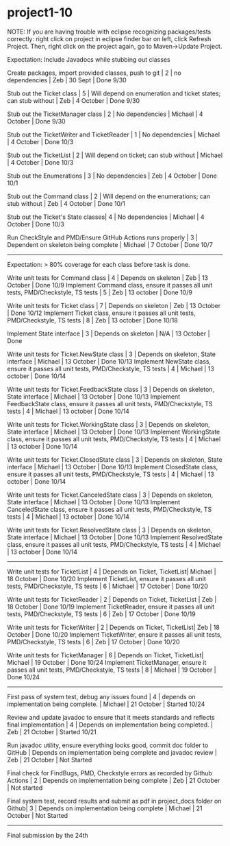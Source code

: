 # project1-10 #

NOTE: If you are having trouble with eclipse recognizing packages/tests correctly: right click on project in eclipse finder bar on left, click Refresh Project. Then, right click on the project again, go to Maven->Update Project. 

Expectation: Include Javadocs while stubbing out classes

Create packages, import provided classes, push to git | 2 | no dependencies | Zeb | 30 Sept | Done 9/30

Stub out the Ticket class | 5 | Will depend on enumeration and ticket states; can stub without | Zeb | 4 October | Done 9/30

Stub out the TicketManager class | 2 | No dependencies | Michael | 4 October | Done 9/30

Stub out the TicketWriter and TicketReader | 1 | No dependencies | Michael | 4 October | Done 10/3

Stub out the TicketList | 2 | Will depend on ticket; can stub without | Michael | 4 October | Done 10/3

Stub out the Enumerations | 3 | No dependencies | Zeb | 4 October | Done 10/1

Stub out the Command class | 2 | Will depend on the enumerations; can stub without | Zeb | 4 October | Done 10/1

Stub out the Ticket's State classes| 4 | No dependencies | Michael | 4 October | Done 10/3 

Run CheckStyle and PMD/Ensure GitHub Actions runs properly | 3 | Dependent on skeleton being complete | Michael | 7 October | Done 10/7

---

Expectation:  > 80% coverage for each class before task is done. 

Write unit tests for Command class | 4 | Depends on skeleton | Zeb | 13 October | Done 10/9
Implement Command class, ensure it passes all unit tests, PMD/Checkstyle, TS tests | 5 | Zeb | 13 october | Done 10/9

Write unit tests for Ticket class | 7 | Depends on skeleton | Zeb | 13 October | Done 10/12
Implement Ticket class, ensure it passes all unit tests, PMD/Checkstyle, TS tests | 8 | Zeb | 13 october | Done 10/18

Implement State interface | 3 | Depends on skeleton | N/A | 13 October | Done

Write unit tests for Ticket.NewState class | 3 | Depends on skeleton, State interface | Michael | 13 October | Done 10/13
Implement NewState class, ensure it passes all unit tests, PMD/Checkstyle, TS tests | 4 | Michael | 13 october | Done 10/14

Write unit tests for Ticket.FeedbackState class | 3 | Depends on skeleton, State interface | Michael | 13 October | Done 10/13
Implement FeedbackState class, ensure it passes all unit tests, PMD/Checkstyle, TS tests | 4 | Michael | 13 october | Done 10/14

Write unit tests for Ticket.WorkingState class | 3 | Depends on skeleton, State interface | Michael | 13 October | Done 10/13
Implement WorkingState class, ensure it passes all unit tests, PMD/Checkstyle, TS tests | 4 | Michael | 13 october | Done 10/14

Write unit tests for Ticket.ClosedState class | 3 | Depends on skeleton, State interface | Michael | 13 October | Done 10/13
Implement ClosedState class, ensure it passes all unit tests, PMD/Checkstyle, TS tests | 4 | Michael | 13 october | Done 10/14

Write unit tests for Ticket.CanceledState class | 3 | Depends on skeleton, State interface | Michael | 13 October | Done 10/13
Implement CanceledState class, ensure it passes all unit tests, PMD/Checkstyle, TS tests | 4 | Michael | 13 october | Done 10/14

Write unit tests for Ticket.ResolvedState class | 3 | Depends on skeleton, State interface | Michael | 13 October | Done 10/13
Implement ResolvedState class, ensure it passes all unit tests, PMD/Checkstyle, TS tests | 4 | Michael | 13 october | Done 10/14

---

Write unit tests for TicketList | 4 | Depends on Ticket, TicketList| Michael | 18 October | Done 10/20
Implement TicketList, ensure it passes all unit tests, PMD/Checkstyle, TS tests | 6 | Michael | 17 October | Done 10/20

Write unit tests for TicketReader | 2 | Depends on Ticket, TicketList | Zeb | 18 October | Done 10/19
Implement TicketReader, ensure it passes all unit tests, PMD/Checkstyle, TS tests | 6 | Zeb | 17 October | Done 10/19

Write unit tests for TicketWriter | 2 | Depends on Ticket, TicketList| Zeb | 18 October | Done 10/20
Implement TicketWriter, ensure it passes all unit tests, PMD/Checkstyle, TS tests | 6 | Zeb | 17 October | Done 10/20

Write unit tests for TicketManager | 6 | Depends on Ticket, TicketList| Michael | 19 October | Done 10/24
Implement TicketManager, ensure it passes all unit tests, PMD/Checkstyle, TS tests | 8 | Michael | 19 October | Done 10/24

---

First pass of system test, debug any issues found | 4 | depends on implementation being complete. | Michael | 21 October | Started 10/24

Review and update javadoc to ensure that it meets standards and reflects final implementation | 4 | Depends on implementation being completed. | Zeb | 21 October | Started 10/21

Run javadoc utility, ensure everything looks good, commit doc folder to GitHub | Depends on implementation being complete and javadoc review | Zeb | 21 October  | Not Started

Final check for FindBugs, PMD, Checkstyle errors as recorded by Github Actions | 2 | Depends on implementation being complete | Zeb | 21 October | Not started

Final system test, record results and submit as pdf in project_docs folder on Github| 3 | Depends on implementation being complete | Michael | 21 October | Not Started

---

Final submission by the 24th



